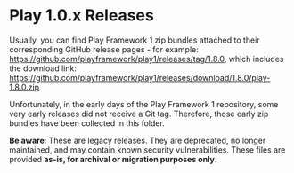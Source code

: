 # Play 1.0.x Releases

Usually, you can find Play Framework 1 zip bundles attached to their corresponding GitHub release pages - for example: https://github.com/playframework/play1/releases/tag/1.8.0, which includes the download link: https://github.com/playframework/play1/releases/download/1.8.0/play-1.8.0.zip

Unfortunately, in the early days of the Play Framework 1 repository, some very early releases did not receive a Git tag.
Therefore, those early zip bundles have been collected in this folder.

**Be aware**: These are legacy releases.
They are deprecated, no longer maintained, and may contain known security vulnerabilities.
These files are provided **as-is, for archival or migration purposes only**.
